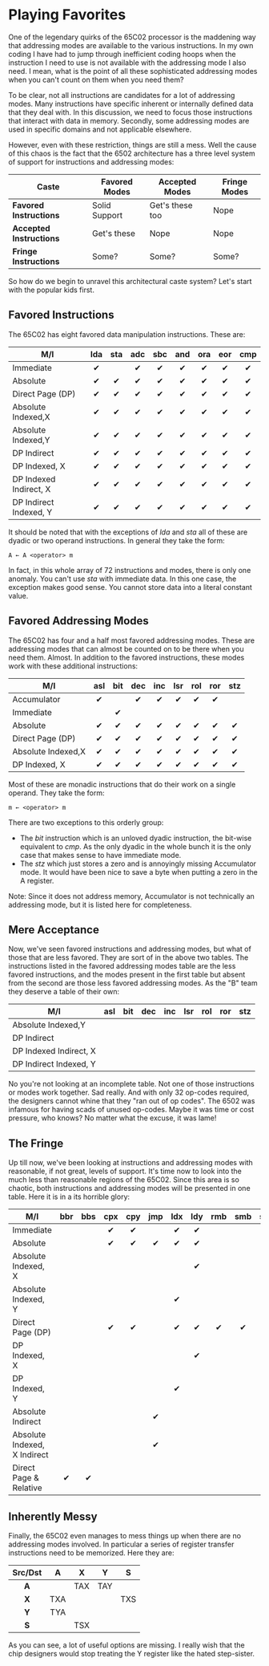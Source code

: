 # Playing Favorites

One of the legendary quirks of the 65C02 processor is the maddening way that
addressing modes are available to the various instructions. In my own coding
I have had to jump through inefficient coding hoops when the instruction I
need to use is not available with the addressing mode I also need. I mean,
what is the point of all these sophisticated addressing modes when you can't
count on them when you need them?

To be clear, not all instructions are candidates for a lot of addressing
modes. Many instructions have specific inherent or internally defined data
that they deal with. In this discussion, we need to focus those instructions
that interact with data in memory. Secondly, some addressing modes are used
in specific domains and not applicable elsewhere.

However, even with these restriction, things are still a mess. Well the cause
of this chaos is the fact that the 6502 architecture has a three level system
of support for instructions and addressing modes:

Caste                     | Favored Modes  | Accepted Modes   | Fringe Modes
--------------------------|----------------|------------------|---------------
**Favored Instructions**  | Solid Support  | Get's these too  | Nope
**Accepted Instructions** | Get's these    | Nope             | Nope
**Fringe Instructions**   | Some?          | Some?            | Some?

So how do we begin to unravel this architectural caste system? Let's start
with the popular kids first.

## Favored Instructions

The 65C02 has eight favored data manipulation instructions. These are:

M/I                    | lda    | sta    | adc    |sbc     | and    | ora    | eor    | cmp    |
-----------------------|:------:|:------:|:------:|:------:|:------:|:------:|:------:|:------:|
Immediate              |&#x2714;|        |&#x2714;|&#x2714;|&#x2714;|&#x2714;|&#x2714;|&#x2714;|
Absolute               |&#x2714;|&#x2714;|&#x2714;|&#x2714;|&#x2714;|&#x2714;|&#x2714;|&#x2714;|
Direct Page (DP)       |&#x2714;|&#x2714;|&#x2714;|&#x2714;|&#x2714;|&#x2714;|&#x2714;|&#x2714;|
Absolute Indexed,X     |&#x2714;|&#x2714;|&#x2714;|&#x2714;|&#x2714;|&#x2714;|&#x2714;|&#x2714;|
Absolute Indexed,Y     |&#x2714;|&#x2714;|&#x2714;|&#x2714;|&#x2714;|&#x2714;|&#x2714;|&#x2714;|
DP Indirect            |&#x2714;|&#x2714;|&#x2714;|&#x2714;|&#x2714;|&#x2714;|&#x2714;|&#x2714;|
DP Indexed, X          |&#x2714;|&#x2714;|&#x2714;|&#x2714;|&#x2714;|&#x2714;|&#x2714;|&#x2714;|
DP Indexed Indirect, X |&#x2714;|&#x2714;|&#x2714;|&#x2714;|&#x2714;|&#x2714;|&#x2714;|&#x2714;|
DP Indirect Indexed, Y |&#x2714;|&#x2714;|&#x2714;|&#x2714;|&#x2714;|&#x2714;|&#x2714;|&#x2714;|

It should be noted that with the exceptions of _lda_ and _sta_ all of these
are dyadic or two operand instructions. In general they take the form:

<pre><code>A &larr; A &#60;operator&#62; m</code></pre>

In fact, in this whole array of 72 instructions and modes, there is only one
anomaly. You can't use _sta_ with immediate data. In this one case, the
exception makes good sense. You cannot store data into a literal constant
value.

## Favored Addressing Modes

The 65C02 has four and a half most favored addressing modes. These are
addressing modes that can almost be counted on to be there when you need
them. Almost. In addition to the favored instructions, these modes work
with these additional instructions:

M/I                    | asl    | bit    | dec    | inc    | lsr    | rol    | ror    | stz    |
-----------------------|:------:|:------:|:------:|:------:|:------:|:------:|:------:|:------:|
Accumulator            |&#x2714;|        |&#x2714;|&#x2714;|&#x2714;|&#x2714;|&#x2714;|        |
Immediate              |        |&#x2714;|        |        |        |        |        |        |
Absolute               |&#x2714;|&#x2714;|&#x2714;|&#x2714;|&#x2714;|&#x2714;|&#x2714;|&#x2714;|
Direct Page (DP)       |&#x2714;|&#x2714;|&#x2714;|&#x2714;|&#x2714;|&#x2714;|&#x2714;|&#x2714;|
Absolute Indexed,X     |&#x2714;|&#x2714;|&#x2714;|&#x2714;|&#x2714;|&#x2714;|&#x2714;|&#x2714;|
DP Indexed, X          |&#x2714;|&#x2714;|&#x2714;|&#x2714;|&#x2714;|&#x2714;|&#x2714;|&#x2714;|

Most of these are monadic instructions that do their work on a single operand.
They take the form:

<pre><code>m &larr; &#60;operator&#62; m</code></pre>

There are two exceptions to this orderly group:

* The _bit_ instruction which is an unloved dyadic instruction,
the bit-wise equivalent to _cmp_. As the only dyadic in the whole bunch it is
the only case that makes sense to have immediate mode.
* The _stz_ which just stores a zero and is annoyingly missing Accumulator
mode. It would have been nice to save a byte when putting a zero in the A
register.

Note: Since it does not address memory, Accumulator is not technically an
addressing mode, but it is listed here for completeness.

## Mere Acceptance

Now, we've seen favored instructions and addressing modes, but what of those
that are less favored. They are sort of in the above two tables. The
instructions listed in the favored addressing modes table are the less
favored instructions, and the modes present in the first table but absent
from the second are those less favored addressing modes. As the "B" team
they deserve a table of their own:

 M/I                   | asl    | bit    | dec    | inc    | lsr    | rol    | ror    | stz    |
-----------------------|:------:|:------:|:------:|:------:|:------:|:------:|:------:|:------:|
Absolute Indexed,Y     |        |        |        |        |        |        |        |        |
DP Indirect            |        |        |        |        |        |        |        |        |
DP Indexed Indirect, X |        |        |        |        |        |        |        |        |
DP Indirect Indexed, Y |        |        |        |        |        |        |        |        |

No you're not looking at an incomplete table. Not one of those instructions
or modes work together. Sad really. And with only 32 op-codes required, the
designers cannot whine that they "ran out of op codes". The 6502 was infamous
for having scads of unused op-codes. Maybe it was time or cost pressure, who
knows? No matter what the excuse, it was lame!

## The Fringe

Up till now, we've been looking at instructions and addressing modes with
reasonable, if not great, levels of support. It's time now to look into the
much less than reasonable regions of the 65C02. Since this area is so chaotic,
both instructions and addressing modes will be presented in one table.
Here it is in a its horrible glory:

M/I                         |  bbr   |  bbs   | cpx    | cpy    | jmp    | ldx    | ldy    |  rmb   |  smb   | stx    | sty    | trb    | tsb    |
----------------------------|:------:|:------:|:------:|:------:|:------:|:------:|:------:|:------:|:------:|:------:|:------:|:------:|:------:|
Immediate                   |        |        |&#x2714;|&#x2714;|        |&#x2714;|&#x2714;|        |        |        |        |        |        |
Absolute                    |        |        |&#x2714;|&#x2714;|&#x2714;|&#x2714;|&#x2714;|        |        |&#x2714;|&#x2714;|&#x2714;|&#x2714;|
Absolute Indexed, X         |        |        |        |        |        |        |&#x2714;|        |        |        |&#x2714;|        |        |
Absolute Indexed, Y         |        |        |        |        |        |&#x2714;|        |        |        |&#x2714;|        |        |        |
Direct Page (DP)            |        |        |&#x2714;|&#x2714;|        |&#x2714;|&#x2714;|&#x2714;|&#x2714;|&#x2714;|&#x2714;|&#x2714;|&#x2714;|
DP Indexed, X               |        |        |        |        |        |        |&#x2714;|        |        |        |&#x2714;|        |        |
DP Indexed, Y               |        |        |        |        |        |&#x2714;|        |        |        |&#x2714;|        |        |        |
Absolute Indirect           |        |        |        |        |&#x2714;|        |        |        |        |        |        |        |        |
Absolute Indexed, X Indirect|        |        |        |        |&#x2714;|        |        |        |        |        |        |        |        |
Direct Page & Relative      |&#x2714;|&#x2714;|        |        |        |        |        |        |        |        |        |        |        |

## Inherently Messy

Finally, the 65C02 even manages to mess things up when there are no addressing
modes involved. In particular a series of register transfer instructions need
to be memorized. Here they are:

Src/Dst|  A  |  X  |  Y  |  S
:-----:|:---:|:---:|:---:|:---:
 **A** |     | TAX | TAY |
 **X** | TXA |     |     | TXS
 **Y** | TYA |     |     |
 **S** |     | TSX |     |

As you can see, a lot of useful options are missing. I really wish that the
chip designers would stop treating the Y register like the hated step-sister.

